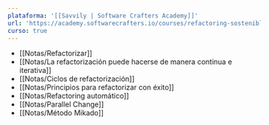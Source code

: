 ```yaml
---
plataforma: '[[Savvily | Software Crafters Academy]]'
url: 'https://academy.softwarecrafters.io/courses/refactoring-sostenible'
curso: true
---
```

- [[Notas/Refactorizar]]
- [[Notas/La refactorización puede hacerse de manera continua e iterativa]]
- [[Notas/Ciclos de refactorización]]
- [[Notas/Principios para refactorizar con éxito]]
- [[Notas/Refactoring automático]]
- [[Notas/Parallel Change]]
- [[Notas/Método Mikado]]
